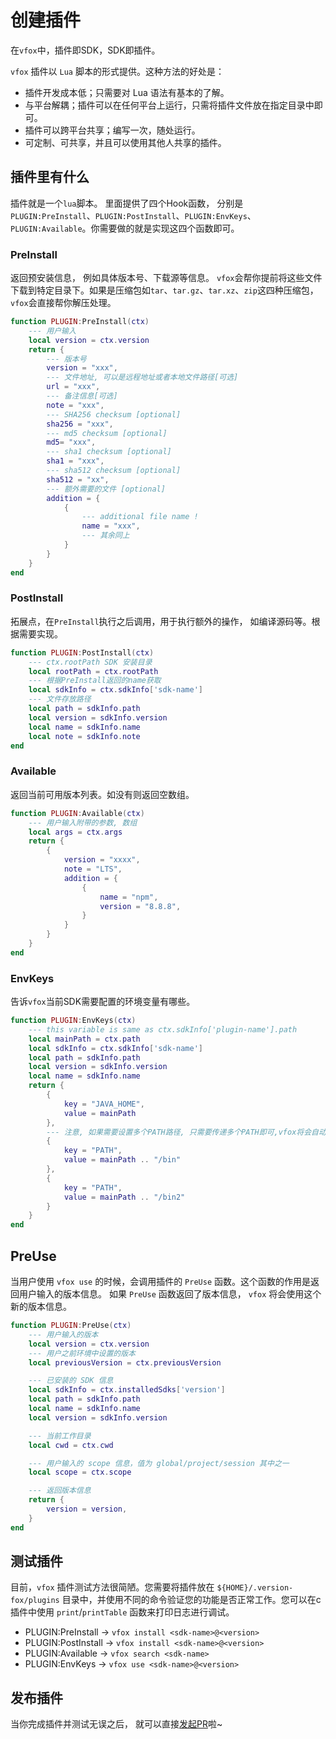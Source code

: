 
# 创建插件


在`vfox`中，插件即SDK，SDK即插件。 

`vfox` 插件以 `Lua` 脚本的形式提供。这种方法的好处是：

- 插件开发成本低；只需要对 Lua 语法有基本的了解。
- 与平台解耦；插件可以在任何平台上运行，只需将插件文件放在指定目录中即可。
- 插件可以跨平台共享；编写一次，随处运行。
- 可定制、可共享，并且可以使用其他人共享的插件。


## 插件里有什么

插件就是一个`lua`脚本。 里面提供了四个Hook函数， 分别是`PLUGIN:PreInstall`、`PLUGIN:PostInstall`、`PLUGIN:EnvKeys`、`PLUGIN:Available`。你需要做的就是实现这四个函数即可。


### PreInstall

返回预安装信息， 例如具体版本号、下载源等信息。 `vfox`会帮你提前将这些文件下载到特定目录下。如果是压缩包如`tar`、`tar.gz`、`tar.xz`、`zip`这四种压缩包， `vfox`会直接帮你解压处理。

```lua
function PLUGIN:PreInstall(ctx)
    --- 用户输入
    local version = ctx.version
    return {
        --- 版本号
        version = "xxx",
        --- 文件地址, 可以是远程地址或者本地文件路径[可选]
        url = "xxx",
        --- 备注信息[可选]
        note = "xxx",
        --- SHA256 checksum [optional]
        sha256 = "xxx",
        --- md5 checksum [optional]
        md5= "xxx",
        --- sha1 checksum [optional]
        sha1 = "xxx",
        --- sha512 checksum [optional]
        sha512 = "xx",
        --- 额外需要的文件 [optional]
        addition = {
            {
                --- additional file name !
                name = "xxx",
                --- 其余同上
            }
        }
    }
end
```

### PostInstall

拓展点，在`PreInstall`执行之后调用，用于执行额外的操作， 如编译源码等。根据需要实现。

```lua
function PLUGIN:PostInstall(ctx)
    --- ctx.rootPath SDK 安装目录
    local rootPath = ctx.rootPath
    --- 根据PreInstall返回的name获取
    local sdkInfo = ctx.sdkInfo['sdk-name']
    --- 文件存放路径
    local path = sdkInfo.path
    local version = sdkInfo.version
    local name = sdkInfo.name
    local note = sdkInfo.note
end
```

### Available

返回当前可用版本列表。如没有则返回空数组。

```lua
function PLUGIN:Available(ctx)
    --- 用户输入附带的参数, 数组
    local args = ctx.args
    return {
        {
            version = "xxxx",
            note = "LTS",
            addition = {
                {
                    name = "npm",
                    version = "8.8.8",
                }
            }
        }
    }
end
```

### EnvKeys

告诉`vfox`当前SDK需要配置的环境变量有哪些。

```lua
function PLUGIN:EnvKeys(ctx)
    --- this variable is same as ctx.sdkInfo['plugin-name'].path
    local mainPath = ctx.path
    local sdkInfo = ctx.sdkInfo['sdk-name']
    local path = sdkInfo.path
    local version = sdkInfo.version
    local name = sdkInfo.name
    return {
        {
            key = "JAVA_HOME",
            value = mainPath
        },
        --- 注意, 如果需要设置多个PATH路径, 只需要传递多个PATH即可,vfox将会自动去重并按配置顺序设置
        {
            key = "PATH",
            value = mainPath .. "/bin"
        },
        {
            key = "PATH",
            value = mainPath .. "/bin2"
        }
    }
end
```

## PreUse

当用户使用 `vfox use` 的时候，会调用插件的 `PreUse` 函数。这个函数的作用是返回用户输入的版本信息。
如果 `PreUse` 函数返回了版本信息， `vfox` 将会使用这个新的版本信息。

```lua
function PLUGIN:PreUse(ctx)
    --- 用户输入的版本
    local version = ctx.version
    --- 用户之前环境中设置的版本
    local previousVersion = ctx.previousVersion

    --- 已安装的 SDK 信息
    local sdkInfo = ctx.installedSdks['version']
    local path = sdkInfo.path
    local name = sdkInfo.name
    local version = sdkInfo.version

    --- 当前工作目录
    local cwd = ctx.cwd

    --- 用户输入的 scope 信息，值为 global/project/session 其中之一
    local scope = ctx.scope

    --- 返回版本信息
    return {
        version = version,
    }
end
```

## 测试插件

目前，`vfox` 插件测试方法很简陋。您需要将插件放在 `${HOME}/.version-fox/plugins` 目录中，并使用不同的命令验证您的功能是否正常工作。您可以在c插件中使用 `print`/`printTable` 函数来打印日志进行调试。

- PLUGIN:PreInstall -> `vfox install <sdk-name>@<version>`
- PLUGIN:PostInstall -> `vfox install <sdk-name>@<version>`
- PLUGIN:Available -> `vfox search <sdk-name>`
- PLUGIN:EnvKeys -> `vfox use <sdk-name>@<version>`



## 发布插件

当你完成插件并测试无误之后， 就可以直接[发起PR](https://github.com/version-fox/version-fox-plugins/pulls)啦~
